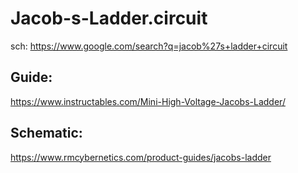 # Jacob-s-Ladder.circuit
sch: https://www.google.com/search?q=jacob%27s+ladder+circuit

## Guide:
https://www.instructables.com/Mini-High-Voltage-Jacobs-Ladder/

## Schematic:
https://www.rmcybernetics.com/product-guides/jacobs-ladder
